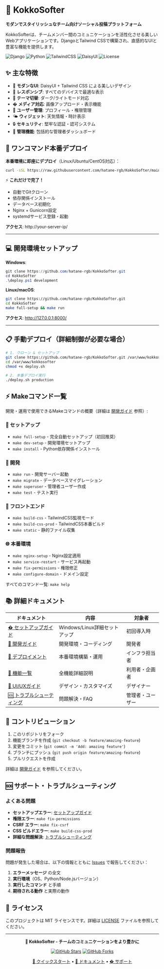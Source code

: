 # 🚀 KokkoSofter

**モダンでスタイリッシュなチーム向けソーシャル投稿プラットフォーム**

KokkoSofterは、チームメンバー間のコミュニケーションを活性化させる美しいWebアプリケーションです。DjangoとTailwind CSSで構築され、直感的なUIと豊富な機能を提供します。

![Django](https://img.shields.io/badge/Django-5.2.4-green)
![Python](https://img.shields.io/badge/Python-3.8+-blue)
![TailwindCSS](https://img.shields.io/badge/TailwindCSS-4.1.11-blue)
![DaisyUI](https://img.shields.io/badge/DaisyUI-5.0.46-green)
![License](https://img.shields.io/badge/License-MIT-yellow)

## ✨ 主な特徴

- 🎨 **モダンなUI**: DaisyUI + Tailwind CSS による美しいデザイン
- 📱 **レスポンシブ**: すべてのデバイスで最適な表示
- 🌙 **テーマ切替**: ダーク/ライトモード対応
- �️ **メディア対応**: 画像アップロード・表示機能
- 👥 **ユーザー管理**: プロフィール・権限管理
- 🌤️ **ウィジェット**: 天気情報・時計表示
- 🔒 **セキュリティ**: 堅牢な認証・認可システム
- 👑 **管理機能**: 包括的な管理者ダッシュボード

## 🚀 ワンコマンド本番デプロイ

**本番環境に即座にデプロイ**（Linux/Ubuntu/CentOS対応）：

```bash
curl -sSL https://raw.githubusercontent.com/hatane-rgb/KokkoSofter/main/deploy.sh | sudo bash -s production
```

⚡ **これだけで完了！**
- 自動でGitクローン
- 依存関係インストール
- データベース初期化
- Nginx + Gunicorn設定
- systemdサービス登録・起動

**アクセス**: http://your-server-ip/

---

## 💻 開発環境セットアップ

**Windows**:
```powershell
git clone https://github.com/hatane-rgb/KokkoSofter.git
cd KokkoSofter
.\deploy.ps1 development
```

**Linux/macOS**:
```bash
git clone https://github.com/hatane-rgb/KokkoSofter.git
cd KokkoSofter
make full-setup && make run
```

**アクセス**: http://127.0.0.1:8000/

---

## 📋 手動デプロイ（詳細制御が必要な場合）

```bash
# 1. クローン & セットアップ
git clone https://github.com/hatane-rgb/KokkoSofter.git /var/www/kokkosofter
cd /var/www/kokkosofter
chmod +x deploy.sh

# 2. 本番デプロイ実行
./deploy.sh production
```

## ⚡ Makeコマンド一覧

開発・運用で使用できるMakeコマンドの概要（詳細は [開発ガイド](docs/DEVELOPMENT.md) 参照）:

### 🚀 セットアップ
- `make full-setup` - 完全自動セットアップ（初回推奨）
- `make dev-setup` - 開発環境セットアップ
- `make install` - Python依存関係インストール

### 🔧 開発
- `make run` - 開発サーバー起動
- `make migrate` - データベースマイグレーション
- `make superuser` - 管理者ユーザー作成
- `make test` - テスト実行

### 🎨 フロントエンド
- `make build-css` - TailwindCSS監視モード
- `make build-css-prod` - TailwindCSS本番ビルド
- `make static` - 静的ファイル収集

### 🌐 本番環境
- `make nginx-setup` - Nginx設定適用
- `make service-restart` - サービス再起動
- `make fix-permissions` - 権限修正
- `make configure-domain` - ドメイン設定

すべてのコマンド一覧: `make help`

## 📚 詳細ドキュメント

| ドキュメント | 内容 | 対象者 |
|-------------|------|--------|
| [�️ セットアップガイド](docs/SETUP.md) | Windows/Linux詳細セットアップ | 初回導入時 |
| [🔧 開発ガイド](docs/DEVELOPMENT.md) | 開発環境・コーディング | 開発者 |
| [🚀 デプロイメント](docs/DEPLOYMENT.md) | 本番環境構築・運用 | インフラ担当者 |
| [📖 機能一覧](docs/FEATURES.md) | 全機能詳細説明 | 利用者・企画者 |
| [🎨 UI/UXガイド](docs/UI_GUIDE.md) | デザイン・カスタマイズ | デザイナー |
| [🆘 トラブルシューティング](docs/TROUBLESHOOTING.md) | 問題解決・FAQ | 管理者・ユーザー |

## 🤝 コントリビューション

1. このリポジトリをフォーク
2. 機能ブランチを作成 (`git checkout -b feature/amazing-feature`)
3. 変更をコミット (`git commit -m 'Add: amazing feature'`)
4. ブランチにプッシュ (`git push origin feature/amazing-feature`)
5. プルリクエストを作成

詳細は [開発ガイド](docs/DEVELOPMENT.md) を参照してください。

## 🆘 サポート・トラブルシューティング

### よくある問題
- **セットアップエラー**: [セットアップガイド](docs/SETUP.md)
- **権限エラー**: `make fix-permissions`
- **CSRF エラー**: `make fix-csrf`  
- **CSS ビルドエラー**: `make build-css-prod`
- **詳細な問題解決**: [トラブルシューティング](docs/TROUBLESHOOTING.md)

### 問題報告
問題が発生した場合は、以下の情報とともに [Issues](https://github.com/hatane-rgb/KokkoSofter/issues) で報告してください：

1. **エラーメッセージ** の全文
2. **実行環境**（OS、Python/Node.jsバージョン）
3. **実行したコマンド** と手順
4. **期待される動作** と実際の動作

## 📄 ライセンス

このプロジェクトは MIT ライセンスです。詳細は [LICENSE](LICENSE) ファイルを参照してください。

---

<div align="center">

**🌟 KokkoSofter - チームのコミュニケーションをより豊かに**

[![GitHub Stars](https://img.shields.io/github/stars/hatane-rgb/KokkoSofter?style=social)](https://github.com/hatane-rgb/KokkoSofter)
[![GitHub Forks](https://img.shields.io/github/forks/hatane-rgb/KokkoSofter?style=social)](https://github.com/hatane-rgb/KokkoSofter)

[🚀 クイックスタート](#クイックスタート) • [📖 ドキュメント](#詳細ドキュメント) • [� サポート](#サポート・トラブルシューティング)

</div>
